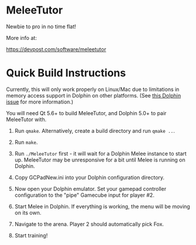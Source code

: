 # MeleeTutor
Newbie to pro in no time flat!

More info at:

https://devpost.com/software/meleetutor

# Quick Build Instructions
Currently, this will only work properly on Linux/Mac due to limitations
in memory access support in Dolphin on other platforms. (See
[this Dolphin issue](https://bugs.dolphin-emu.org/issues/10126) for
more information.)

You will need Qt 5.6+ to build MeleeTutor, and Dolphin 5.0+ to pair
MeleeTutor with.

 1. Run `qmake`. Alternatively, create a build directory and run `qmake ..`.

 2. Run `make`.

 3. Run `./MeleeTutor` first - it will wait for a Dolphin Melee instance to
    start up. MeleeTutor may be unresponsive for a bit until Melee is running
    on Dolphin.

 4. Copy GCPadNew.ini into your Dolphin configuration directory.

 5. Now open your Dolphin emulator. Set your gamepad controller configuration
    to the "pipe" Gamecube input for player #2.

 6. Start Melee in Dolphin. If everything is working, the menu will be moving
    on its own.

 7. Navigate to the arena. Player 2 should automatically pick Fox.

 8. Start training!
    

